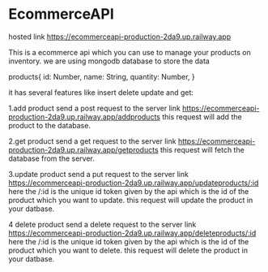 # EcommerceAPI 

hosted link https://ecommerceapi-production-2da9.up.railway.app

This is a ecommerce api which you can use to manage your products on inventory.
we are using mongodb database to store the data

products{
id: Number,
  name: String,
  quantity: Number,
  }

it has several features like insert delete update and get:

1.add product
 send a post request to the server 
 link https://ecommerceapi-production-2da9.up.railway.app/addproducts
 this request will add the product to the database.
 
 2.get product
 send a get request to the server 
 link https://ecommerceapi-production-2da9.up.railway.app/getproducts
 this request will fetch the database from the server.
 
 3.update product
 send a put request to the server
 link https://ecommerceapi-production-2da9.up.railway.app/updateproducts/:id
 here the /:id is the unique id token given by the api which is the id of the product which you want to update. 
 this request will update the product in your datbase.
 
 4 delete product
 send a delete request to the server
 link https://ecommerceapi-production-2da9.up.railway.app/deleteproducts/:id
 here the /:id is the unique id token given by the api which is the id of the product which you want to delete. 
 this request will delete the product in your datbase.
 
